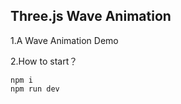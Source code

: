 ## Three.js Wave Animation

1.A Wave Animation Demo

2.How to start？

```shell
npm i
npm run dev
```

